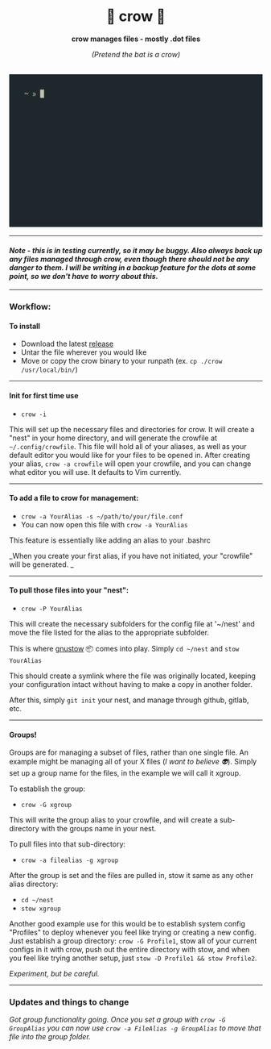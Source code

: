 
<div align="center">

  <h1>🦀 crow 🦇</h1>

  <p>
    <strong>crow manages files - mostly .dot files</strong>
  
  _(Pretend the bat is a crow)_
  
  </p>
  &nbsp;&nbsp;&nbsp;&nbsp;&nbsp;&nbsp;<img src="demo-crow.gif">
</div>

---

#### *Note - this is in testing currently, so it may be buggy. Also always back up any files managed through crow, even though there should not be any danger to them. I will be writing in a backup feature for the dots at some point, so we don't have to worry about this.*

---

### Workflow:

#### To install
- Download the latest [release](https://github.com/dalesnail/crow/releases)
- Untar the file wherever you would like
- Move or copy the crow binary to your runpath (ex. `cp ./crow /usr/local/bin/`)

---

#### Init for first time use
- `crow -i`

This will set up the necessary files and directories for crow. It will create a "nest" in your home directory, and will generate the crowfile at `~/.config/crowfile`. This file will hold all of your aliases, as well as your default editor you would like for your files to be opened in. After creating your alias, `crow -a crowfile` will open your crowfile, and you can change what editor you will use. It defaults to Vim currently.

---

#### To add a file to crow for management:
- `crow -a YourAlias -s ~/path/to/your/file.conf`
- You can now open this file with `crow -a YourAlias`

This feature is essentially like adding an alias to your .bashrc

_When you create your first alias, if you have not initiated, your "crowfile" will be generated. _

---

#### To pull those files into your "nest":
- `crow -P YourAlias`

This will create the necessary subfolders for the config file at '~/nest' and move the file listed for the alias to the appropriate subfolder.

This is where [gnustow](https://www.gnu.org/software/stow/) 📦 comes into play. Simply `cd ~/nest` and `stow YourAlias`

This should create a symlink where the file was originally located, keeping your configuration intact without having to make a copy in another folder. 

After this, simply `git init` your nest, and manage through github, gitlab, etc.

---

#### Groups!
Groups are for managing a subset of files, rather than one single file. An example might be managing all of your X files (_I want to believe 👽_). Simply set up a group name for the files, in the example we will call it xgroup. 

To establish the group:

- `crow -G xgroup`

This will write the group alias to your crowfile, and will create a sub-directory with the groups name in your nest. 

To pull files into that sub-directory:
- `crow -a filealias -g xgroup`

After the group is set and the files are pulled in, stow it same as any other alias directory:

- `cd ~/nest`
- `stow xgroup`

Another good example use for this would be to establish system config "Profiles" to deploy whenever you feel like trying or creating a new config. Just establish a group directory: `crow -G Profile1`, stow all of your current configs in it with crow, push out the entire directory with stow, and when you feel like trying another setup, just `stow -D Profile1 && stow Profile2`.  

_Experiment, but be careful._

---

### Updates and things to change

_Got group functionality going. Once you set a group with `crow -G GroupAlias` you can now use `crow -a FileAlias -g GroupAlias` to move that file into the group folder._
